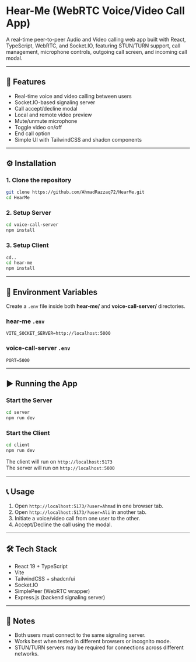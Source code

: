 # Hear-Me (WebRTC Voice/Video Call App)

A real-time peer-to-peer Audio and Video calling web app built with React, TypeScript, WebRTC, and Socket.IO, featuring STUN/TURN support, call management, microphone controls, outgoing call screen, and incoming call modal.

---

## 🚀 Features
- Real-time voice and video calling between users
- Socket.IO-based signaling server
- Call accept/decline modal
- Local and remote video preview
- Mute/unmute microphone
- Toggle video on/off
- End call option
- Simple UI with TailwindCSS and shadcn components

---

## ⚙️ Installation

### 1. Clone the repository
```sh
git clone https://github.com/AhmadRazzaq72/HearMe.git
cd HearMe
```

### 2. Setup Server
```sh
cd voice-call-server
npm install
```

### 3. Setup Client
```sh
cd..
cd hear-me
npm install
```

---

## 🔑 Environment Variables
Create a `.env` file inside both **hear-me/** and **voice-call-server/** directories.

### hear-me `.env`
```env
VITE_SOCKET_SERVER=http://localhost:5000
```

### voice-call-server `.env`
```env
PORT=5000
```

---

## ▶️ Running the App

### Start the Server
```sh
cd server
npm run dev
```

### Start the Client
```sh
cd client
npm run dev
```

The client will run on `http://localhost:5173`  
The server will run on `http://localhost:5000`

---

## 📞 Usage
1. Open `http://localhost:5173/?user=Ahmad` in one browser tab.  
2. Open `http://localhost:5173/?user=Ali` in another tab.  
3. Initiate a voice/video call from one user to the other.  
4. Accept/Decline the call using the modal.  

---

## 🛠️ Tech Stack
- React 19 + TypeScript
- Vite
- TailwindCSS + shadcn/ui
- Socket.IO
- SimplePeer (WebRTC wrapper)
- Express.js (backend signaling server)

---

## 📌 Notes
- Both users must connect to the same signaling server.  
- Works best when tested in different browsers or incognito mode.  
- STUN/TURN servers may be required for connections across different networks.  
